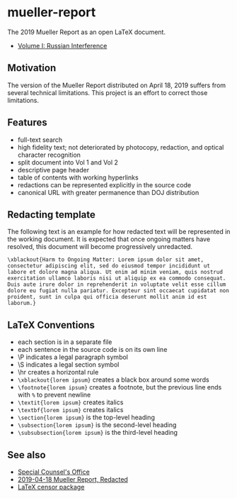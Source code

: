 # mueller-report

The 2019 Mueller Report as an open LaTeX document.

- [Volume I: Russian Interference](https://github.com/iandennismiller/mueller-report/blob/master/products/mueller-report-vol-1.pdf)

## Motivation

The version of the Mueller Report distributed on April 18, 2019 suffers from several technical limitations.  This project is an effort to correct those limitations.

## Features

- full-text search
- high fidelity text; not deteriorated by photocopy, redaction, and optical character recognition
- split document into Vol 1 and Vol 2
- descriptive page header
- table of contents with working hyperlinks
- redactions can be represented explicitly in the source code
- canonical URL with greater permanence than DOJ distribution

## Redacting template

The following text is an example for how redacted text will be represented in the working document.  It is expected that once ongoing matters have resolved, this document will become progressively unredacted.

    \xblackout{Harm to Ongoing Matter: Lorem ipsum dolor sit amet, consectetur adipiscing elit, sed do eiusmod tempor incididunt ut labore et dolore magna aliqua. Ut enim ad minim veniam, quis nostrud exercitation ullamco laboris nisi ut aliquip ex ea commodo consequat. Duis aute irure dolor in reprehenderit in voluptate velit esse cillum dolore eu fugiat nulla pariatur. Excepteur sint occaecat cupidatat non proident, sunt in culpa qui officia deserunt mollit anim id est laborum.}

## LaTeX Conventions

- each section is in a separate file
- each sentence in the source code is on its own line
- \P indicates a legal paragraph symbol
- \S indicates a legal section symbol
- \hr creates a horizontal rule
- `\xblackout{lorem ipsum}` creates a black box around some words
- `\footnote{lorem ipsum}` creates a footnote, but the previous line ends with `%` to prevent newline
- `\textit{lorem ipsum}` creates italics
- `\textbf{lorem ipsum}` creates italics
- `\section{lorem ipsum}` is the top-level heading
- `\subsection{lorem ipsum}` is the second-level heading
- `\subsubsection{lorem ipsum}` is the third-level heading

## See also

- [Special Counsel's Office](https://www.justice.gov/sco)
- [2019-04-18 Mueller Report, Redacted](https://www.justice.gov/storage/report.pdf)
- [LaTeX censor package](https://ctan.org/pkg/censor)
